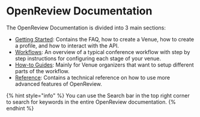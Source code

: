 # OpenReview Documentation

The OpenReview Documentation is divided into 3 main sections:

* [Getting Started](broken-reference): Contains the FAQ, how to create a Venue, how to create a profile, and how to interact with the API.
* [Workflows](workflows/conferences.md): An overview of a typical conference workflow with step by step instructions for configuring each stage of your venue.
* [How-to Guides](broken-reference): Mainly for Venue organizers that want to setup different parts of the workflow.
* [Reference](reference/api-v2/): Contains a technical reference on how to use more advanced features of OpenReview.

{% hint style="info" %}
You can use the Search bar in the top right corner to search for keywords in the entire OpenReview documentation.
{% endhint %}
